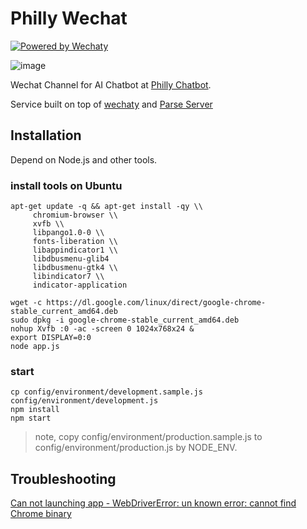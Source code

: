 # Philly Wechat

[![Powered by Wechaty](https://img.shields.io/badge/Powered%20By-Wechaty-green.svg)](https://github.com/wechaty/wechaty)

![image](https://cloud.githubusercontent.com/assets/3538629/19137472/b0855adc-8ba6-11e6-90e6-69c571be3bab.png)

Wechat Channel for AI Chatbot at [Philly Chatbot](https://github.com/snaplingo-org/chatbot-mvp).

Service built on top of [wechaty](https://github.com/wechaty/wechaty) and [Parse Server](https://parseplatform.github.io/#server)


## Installation
Depend on Node.js and other tools.

### install tools on Ubuntu
```
apt-get update -q && apt-get install -qy \\
     chromium-browser \\
     xvfb \\
     libpango1.0-0 \\ 
     fonts-liberation \\
     libappindicator1 \\
     libdbusmenu-glib4 
     libdbusmenu-gtk4 \\ 
     libindicator7 \\
     indicator-application

wget -c https://dl.google.com/linux/direct/google-chrome-stable_current_amd64.deb
sudo dpkg -i google-chrome-stable_current_amd64.deb
nohup Xvfb :0 -ac -screen 0 1024x768x24 &
export DISPLAY=0:0
node app.js
```

### start

```
cp config/environment/development.sample.js config/environment/development.js
npm install
npm start
```

> note, copy config/environment/production.sample.js to config/environment/production.js by NODE_ENV.


## Troubleshooting

[Can not launching app - WebDriverError: un known error: cannot find Chrome binary ](https://github.com/wechaty/wechaty/issues/36#issuecomment-251859156)

